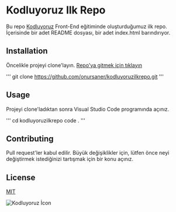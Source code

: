 # Kodluyoruz Ilk Repo

Bu repo [Kodluyoruz](https://kodluyoruz.org/) Front-End eğitiminde oluşturduğumuz ilk repo. İçerisinde bir adet README dosyası, bir adet index.html barındırıyor. 

## Installation

Öncelikle projeyi clone'layın. [Repo'ya gitmek için tıklayın](https://github.com/onursaner/kodluyoruzilkrepo.git)

'''
git clone https://github.com/onursaner/kodluyoruzilkrepo.git
'''

## Usage

Projeyi clone'ladıktan sonra Visual Studio Code programında açınız. 

'''
cd kodluyoruzilkrepo
code .
'''

## Contributing

Pull request'ler kabul edilir. Büyük değişiklikler için, lütfen önce neyi değiştirmek istediğinizi tartışmak için bir konu açınız.

## License

[MIT](https://choosealicense.com/licenses/mit/)


![Kodluyoruz İcon](https://kodluyoruz.org/wp-content/uploads/2022/05/kodluyoruz_yatay_slogan-1024x119.png)